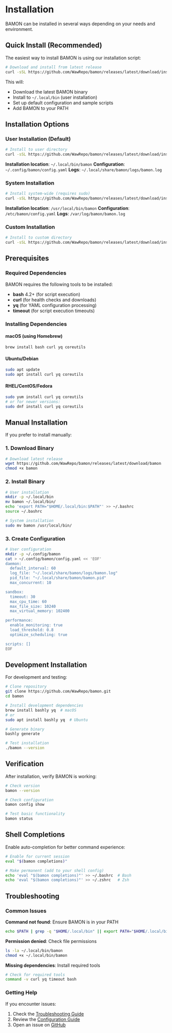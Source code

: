 # Installation

BAMON can be installed in several ways depending on your needs and environment.

## Quick Install (Recommended)

The easiest way to install BAMON is using our installation script:

```bash
# Download and install from latest release
curl -sSL https://github.com/WawRepo/bamon/releases/latest/download/install-repo.sh | bash
```

This will:
- Download the latest BAMON binary
- Install to `~/.local/bin` (user installation)
- Set up default configuration and sample scripts
- Add BAMON to your PATH

## Installation Options

### User Installation (Default)

```bash
# Install to user directory
curl -sSL https://github.com/WawRepo/bamon/releases/latest/download/install-repo.sh | bash
```

**Installation location**: `~/.local/bin/bamon`
**Configuration**: `~/.config/bamon/config.yaml`
**Logs**: `~/.local/share/bamon/logs/bamon.log`

### System Installation

```bash
# Install system-wide (requires sudo)
curl -sSL https://github.com/WawRepo/bamon/releases/latest/download/install-repo.sh | bash -s -- --system
```

**Installation location**: `/usr/local/bin/bamon`
**Configuration**: `/etc/bamon/config.yaml`
**Logs**: `/var/log/bamon/bamon.log`

### Custom Installation

```bash
# Install to custom directory
curl -sSL https://github.com/WawRepo/bamon/releases/latest/download/install-repo.sh | bash -s -- --prefix=/opt/bamon
```

## Prerequisites

### Required Dependencies

BAMON requires the following tools to be installed:

- **bash** 4.2+ (for script execution)
- **curl** (for health checks and downloads)
- **yq** (for YAML configuration processing)
- **timeout** (for script execution timeouts)

### Installing Dependencies

#### macOS (using Homebrew)

```bash
brew install bash curl yq coreutils
```

#### Ubuntu/Debian

```bash
sudo apt update
sudo apt install curl yq coreutils
```

#### RHEL/CentOS/Fedora

```bash
sudo yum install curl yq coreutils
# or for newer versions:
sudo dnf install curl yq coreutils
```

## Manual Installation

If you prefer to install manually:

### 1. Download Binary

```bash
# Download latest release
wget https://github.com/WawRepo/bamon/releases/latest/download/bamon
chmod +x bamon
```

### 2. Install Binary

```bash
# User installation
mkdir -p ~/.local/bin
mv bamon ~/.local/bin/
echo 'export PATH="$HOME/.local/bin:$PATH"' >> ~/.bashrc
source ~/.bashrc

# System installation
sudo mv bamon /usr/local/bin/
```

### 3. Create Configuration

```bash
# User configuration
mkdir -p ~/.config/bamon
cat > ~/.config/bamon/config.yaml << 'EOF'
daemon:
  default_interval: 60
  log_file: "~/.local/share/bamon/logs/bamon.log"
  pid_file: "~/.local/share/bamon/bamon.pid"
  max_concurrent: 10

sandbox:
  timeout: 30
  max_cpu_time: 60
  max_file_size: 10240
  max_virtual_memory: 102400

performance:
  enable_monitoring: true
  load_threshold: 0.8
  optimize_scheduling: true

scripts: []
EOF
```

## Development Installation

For development and testing:

```bash
# Clone repository
git clone https://github.com/WawRepo/bamon.git
cd bamon

# Install development dependencies
brew install bashly yq  # macOS
# or
sudo apt install bashly yq  # Ubuntu

# Generate binary
bashly generate

# Test installation
./bamon --version
```

## Verification

After installation, verify BAMON is working:

```bash
# Check version
bamon --version

# Check configuration
bamon config show

# Test basic functionality
bamon status
```

## Shell Completions

Enable auto-completion for better command experience:

```bash
# Enable for current session
eval "$(bamon completions)"

# Make permanent (add to your shell config)
echo 'eval "$(bamon completions)"' >> ~/.bashrc  # Bash
echo 'eval "$(bamon completions)"' >> ~/.zshrc   # Zsh
```

## Troubleshooting

### Common Issues

**Command not found**: Ensure BAMON is in your PATH
```bash
echo $PATH | grep -q "$HOME/.local/bin" || export PATH="$HOME/.local/bin:$PATH"
```

**Permission denied**: Check file permissions
```bash
ls -la ~/.local/bin/bamon
chmod +x ~/.local/bin/bamon
```

**Missing dependencies**: Install required tools
```bash
# Check for required tools
command -v curl yq timeout bash
```

### Getting Help

If you encounter issues:

1. Check the [Troubleshooting Guide](troubleshooting.md)
2. Review the [Configuration Guide](configuration.md)
3. Open an issue on [GitHub](https://github.com/WawRepo/bamon/issues)
